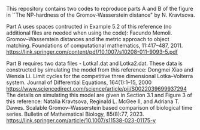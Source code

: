 This repository contains two codes to reproduce parts A and B of the figure in ``The NP-hardness of the Gromov-Wasserstein distance" by N. Kravtsova. 

Part A uses spaces contructed in Example 5.2 of this reference (no additional files are  needed when using the code):
Facundo Memoli. Gromov–Wasserstein distances and the metric approach to object matching. Foundations of computational mathematics, 11:417–487, 2011.
https://link.springer.com/content/pdf/10.1007/s10208-011-9093-5.pdf

Part B requires two data files - Lotka1.dat and Lotka2.dat. These data is constructed by simulating the model from this reference:
Dongmei Xiao and Wenxia Li. Limit cycles for the competitive three dimensional Lotka–Volterra system. Journal of Differential Equations, 164(1):1–15, 2000
https://www.sciencedirect.com/science/article/pii/S0022039699937294
The details on simulating this model are given in Section 3.1 and Figure 3 of this reference:
Natalia Kravtsova, Reginald L. McGee II, and Adriana T. Dawes. Scalable Gromov–Wasserstein based comparison of biological time series. Bulletin of Mathematical Biology, 85(8):77, 2023.
https://link.springer.com/article/10.1007/s11538-023-01175-y





